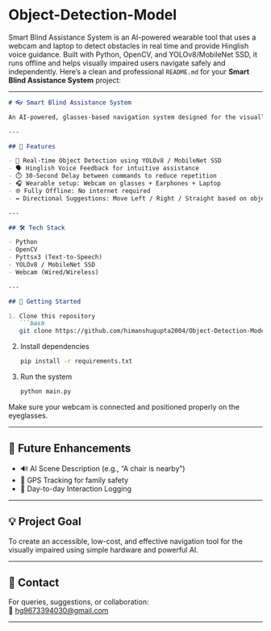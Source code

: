 # Object-Detection-Model
Smart Blind Assistance System is an AI-powered wearable tool that uses a webcam and laptop to detect obstacles in real time and provide Hinglish voice guidance. Built with Python, OpenCV, and YOLOv8/MobileNet SSD, it runs offline and helps visually impaired users navigate safely and independently.
Here’s a clean and professional `README.md` for your **Smart Blind Assistance System** project:

---

```markdown
# 👓 Smart Blind Assistance System

An AI-powered, glasses-based navigation system designed for the visually impaired. This project detects obstacles in real time using a webcam and provides Hinglish voice guidance through a laptop, enabling safe and independent navigation.

---

## 📌 Features

- 🎯 Real-time Object Detection using YOLOv8 / MobileNet SSD
- 🗣️ Hinglish Voice Feedback for intuitive assistance
- ⏱️ 30-Second Delay between commands to reduce repetition
- 🎧 Wearable setup: Webcam on glasses + Earphones + Laptop
- 🌐 Fully Offline: No internet required
- ↔️ Directional Suggestions: Move Left / Right / Straight based on object position

---

## 🛠 Tech Stack

- Python
- OpenCV
- Pyttsx3 (Text-to-Speech)
- YOLOv8 / MobileNet SSD
- Webcam (Wired/Wireless)

---

## 🚀 Getting Started

1. Clone this repository  
   ```bash
   git clone https://github.com/himanshugupta2004/Object-Detection-Model/tree/main
   ```

2. Install dependencies  
   ```bash
   pip install -r requirements.txt
   ```

3. Run the system  
   ```bash
   python main.py
   ```

Make sure your webcam is connected and positioned properly on the eyeglasses.

---

## 🌱 Future Enhancements

- 🔊 AI Scene Description (e.g., “A chair is nearby”)
- 📍 GPS Tracking for family safety
- 📅 Day-to-day Interaction Logging

---

## 💡 Project Goal

To create an accessible, low-cost, and effective navigation tool for the visually impaired using simple hardware and powerful AI.

---


## 📩 Contact

For queries, suggestions, or collaboration:  
📧 hg9673394030@gmail.com

---

```
